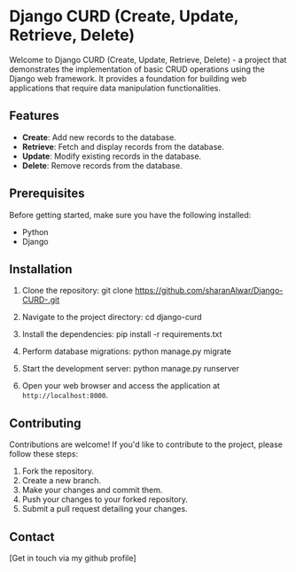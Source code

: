 # Django CURD (Create, Update, Retrieve, Delete)

Welcome to Django CURD (Create, Update, Retrieve, Delete) - a project that demonstrates the implementation of basic CRUD operations using the Django web framework. It provides a foundation for building web applications that require data manipulation functionalities.

## Features

- **Create**: Add new records to the database.
- **Retrieve**: Fetch and display records from the database.
- **Update**: Modify existing records in the database.
- **Delete**: Remove records from the database.

## Prerequisites

Before getting started, make sure you have the following installed:

- Python 
- Django 

## Installation

1. Clone the repository:
git clone https://github.com/sharanAlwar/Django-CURD-.git

2. Navigate to the project directory:
cd django-curd

3. Install the dependencies:
pip install -r requirements.txt

4. Perform database migrations:
python manage.py migrate

5. Start the development server:
python manage.py runserver


6. Open your web browser and access the application at `http://localhost:8000`.


## Contributing

Contributions are welcome! If you'd like to contribute to the project, please follow these steps:

1. Fork the repository.
2. Create a new branch.
3. Make your changes and commit them.
4. Push your changes to your forked repository.
5. Submit a pull request detailing your changes.


## Contact

[Get in touch via my github profile]
